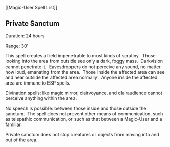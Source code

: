 [[Magic-User Spell List]]

## Private Sanctum                              

Duration: 24 hours

Range: 30’

This spell creates a field impenetrable to most kinds of scrutiny.  Those looking into the area from outside see only a dark, foggy mass.  Darkvision cannot penetrate it.  Eavesdroppers do not perceive any sound, no matter how loud, emanating from the area.  Those inside the affected area can see and hear outside the affected area normally.  Anyone inside the affected area are immune to ESP spells.

Divination spells: like magic mirror, clairvoyance, and clairaudience cannot perceive anything within the area.

No speech is possible: between those inside and those outside the sanctum.  The spell does not prevent other means of communication, such as telepathic communication, or such as that between a Magic-User and a familiar.

Private sanctum does not stop creatures or objects from moving into and out of the area.